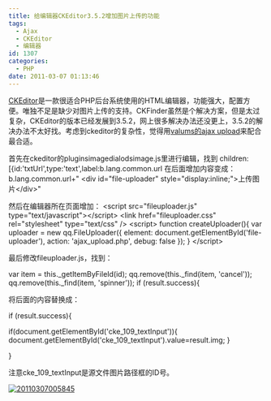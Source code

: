 ```yaml
---
title: 给编辑器CKEditor3.5.2增加图片上传的功能
tags:
  - Ajax
  - CKEditor
  - 编辑器
id: 1307
categories:
  - PHP
date: 2011-03-07 01:13:46
---
```


[CKEditor](http://ckeditor.com/)是一款很适合PHP后台系统使用的HTML编辑器，功能强大，配置方便。唯独不足是缺少对图片上传的支持。CKFinder虽然是个解决方案，但是太过复杂，CKEditor的版本已经发展到3.5.2，网上很多解决办法还没更上，3.5.2的解决办法不太好找。考虑到ckeditor的复杂性，觉得用[valums的ajax upload](http://valums.com/ajax-upload/)来配合最合适。

首先在ckeditor的pluginsimagedialodsimage.js里进行编辑，找到
children:[{id:'txtUrl',type:'text',label:b.lang.common.url
在后面增加内容变成：
b.lang.common.url+" &lt;div id="file-uploader" style="display:inline;"&gt;上传图片&lt;/div&gt;"

然后在编辑器所在页面增加：
&lt;script src="fileuploader.js" type="text/javascript"&gt;&lt;/script&gt;
&lt;link href="fileuploader.css" rel="stylesheet" type="text/css" /&gt;
&lt;script&gt;
function createUploader(){
var uploader = new qq.FileUploader({
element: document.getElementById('file-uploader'),
action: 'ajax_upload.php',
debug: false
});
}
&lt;/script&gt;

最后修改fileuploader.js，找到：

var item = this._getItemByFileId(id);
qq.remove(this._find(item, 'cancel'));
qq.remove(this._find(item, 'spinner'));
if (result.success){

将后面的内容替换成：

if (result.success){

if(document.getElementById('cke_109_textInput')){
document.getElementById('cke_109_textInput').value=result.img;
}

}

注意cke_109_textInput是源文件图片路径框的ID号。

[![](http://www.zhaiduo.com/wp-content/uploads/2011/03/20110307005845.jpg "20110307005845")](http://www.zhaiduo.com/wp-content/uploads/2011/03/20110307005845.jpg)